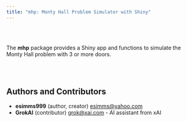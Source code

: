 ```yaml
---
title: "mhp: Monty Hall Problem Simulator with Shiny"
---
```


<br>
<br>

The **mhp** package provides a Shiny app and functions to simulate the Monty Hall problem with 3 or more doors.

<br>
<br>

## Authors and Contributors
- **esimms999** (author, creator) <esimms@yahoo.com>
- **GrokAI** (contributor) <grok@xai.com> - AI assistant from xAI
